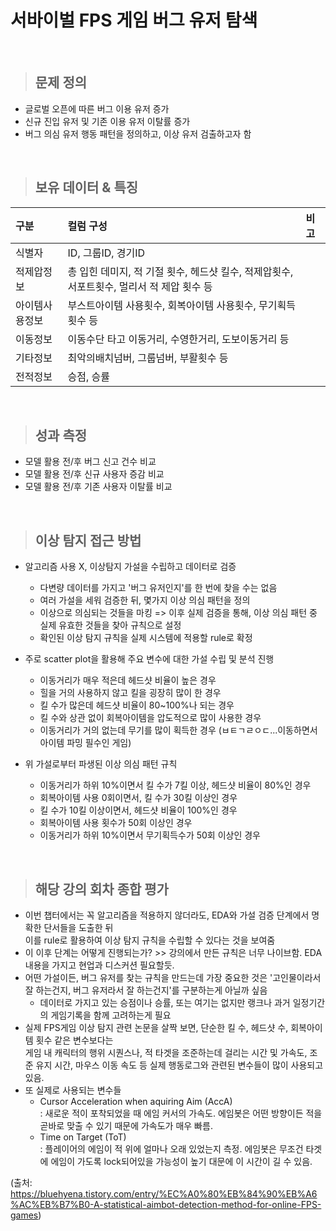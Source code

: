 # 서바이벌 FPS 게임 버그 유저 탐색

</br>

> ## 문제 정의
- 글로벌 오픈에 따른 버그 이용 유저 증가
- 신규 진입 유저 및 기존 이용 유저 이탈률 증가
- 버그 의심 유저 행동 패턴을 정의하고, 이상 유저 검출하고자 함

</br>

> ## 보유 데이터 & 특징

|구분|컬럼 구성|비고|
|:---|:---|:---|
|식별자|ID, 그룹ID, 경기ID||
|적제압정보|총 입힌 데미지, 적 기절 횟수, 헤드샷 킬수, 적제압횟수, 서포트횟수, 멀리서 적 제압 횟수 등||
|아이템사용정보|부스트아이템 사용횟수, 회복아이템 사용횟수, 무기획득횟수 등||
|이동정보|이동수단 타고 이동거리, 수영한거리, 도보이동거리 등||
|기타정보|최악의배치넘버, 그룹넘버, 부활횟수 등||
|전적정보|승점, 승률||

</br>

> ## 성과 측정
- 모델 활용 전/후 버그 신고 건수 비교
- 모델 활용 전/후 신규 사용자 증감 비교
- 모델 활용 전/후 기존 사용자 이탈률 비교

</br>

> ## 이상 탐지 접근 방법
- 알고리즘 사용 X, 이상탐지 가설을 수립하고 데이터로 검증
  - 다변량 데이터를 가지고 '버그 유저인지'를 한 번에 찾을 수는 없음
  - 여러 가설을 세워 검증한 뒤, 몇가지 이상 의심 패턴을 정의
  - 이상으로 의심되는 것들을 마킹 => 이후 실제 검증을 통해, 이상 의심 패턴 중 실제 유효한 것들을 찾아 규칙으로 설정
  - 확인된 이상 탐지 규칙을 실제 시스템에 적용할 rule로 확정

- 주로 scatter plot을 활용해 주요 변수에 대한 가설 수립 및 분석 진행
  - 이동거리가 매우 적은데 헤드샷 비율이 높은 경우
  - 힐을 거의 사용하지 않고 킬을 굉장히 많이 한 경우
  - 킬 수가 많은데 헤드샷 비율이 80~100%나 되는 경우
  - 킬 수와 상관 없이 회복아이템을 압도적으로 많이 사용한 경우
  - 이동거리가 거의 없는데 무기를 많이 획득한 경우 (ㅂㅌㄱㄹㅇㄷ...이동하면서 아이템 파밍 필수인 게임)

- 위 가설로부터 파생된 이상 의심 패턴 규칙
  - 이동거리가 하위 10%이면서 킬 수가 7킬 이상, 헤드샷 비율이 80%인 경우
  - 회복아이템 사용 0회이면서, 킬 수가 30킬 이상인 경우
  - 킬 수가 10킬 이상이면서, 헤드샷 비율이 100%인 경우
  - 회복아이템 사용 횟수가 50회 이상인 경우
  - 이동거리가 하위 10%이면서 무기획득수가 50회 이상인 경우
 
</br>

> ## 해당 강의 회차 종합 평가
- 이번 챕터에서는 꼭 알고리즘을 적용하지 않더라도, EDA와 가설 검증 단계에서 명확한 단서들을 도출한 뒤   
  이를 rule로 활용하여 이상 탐지 규칙을 수립할 수 있다는 것을 보여줌
- 이 이후 단계는 어떻게 진행되는가? >> 강의에서 만든 규칙은 너무 나이브함. EDA 내용을 가지고 현업과 디스커션 필요할듯.
- 어떤 가설이든, 버그 유저를 찾는 규칙을 만드는데 가장 중요한 것은 '고인물이라서 잘 하는건지, 버그 유저라서 잘 하는건지'를 구분하는게 아닐까 싶음
  - 데이터로 가지고 있는 승점이나 승률, 또는 여기는 없지만 랭크나 과거 일정기간의 게임기록을 함께 고려하는게 필요
- 실제 FPS게임 이상 탐지 관련 논문을 살짝 보면, 단순한 킬 수, 헤드샷 수, 회복아이템 횟수 같은 변수보다는   
  게임 내 캐릭터의 행위 시퀀스나, 적 타겟을 조준하는데 걸리는 시간 및 가속도, 조준 유지 시간, 마우스 이동 속도 등 실제 행동로그와 관련된 변수들이 많이 사용되고있음.
- 또 실제로 사용되는 변수들
  - Cursor Acceleration when aquiring Aim (AccA)  
    : 새로운 적이 포착되었을 때 에임 커서의 가속도. 에임봇은 어떤 방향이든 적을 곧바로 맞출 수 있기 때문에 가속도가 매우 빠름. 
  - Time on Target (ToT)  
    : 플레이어의 에임이 적 위에 얼마나 오래 있었는지 측정. 에임봇은 무조건 타겟에 에임이 가도록 lock되어있을 가능성이 높기 대문에 이 시간이 길 수 있음.
    
(출처: https://bluehyena.tistory.com/entry/%EC%A0%80%EB%84%90%EB%A6%AC%EB%B7%B0-A-statistical-aimbot-detection-method-for-online-FPS-games)
